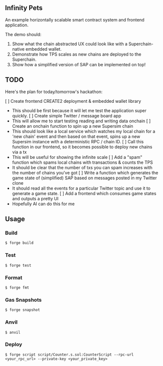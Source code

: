 ## Infinity Pets

An example horizontally scalable smart contract system and frontend application.

The demo should:
1. Show what the chain abstracted UX could look like with a Superchain-native embedded wallet.
2. Demonstrate how TPS scales as new chains are deployed to the Superchain.
3. Show how a simplified version of SAP can be implemented on top!


## TODO
Here's the plan for today/tomorrow's hackathon:

[ ] Create frontend CREATE2 deployment & embedded wallet library
  * This should be first because it will let me test the application super quickly.
[ ] Create simple Twitter / message board app
  * This will allow me to start testing reading and writing data onchain
[ ] Create an onchain function to spin up a new Supersim chain
  * This should look like a local service which watches my local chain for a 'new chain' event and then based on that event, spins up a new Supersim instance with a deterministic RPC / chain ID.
[ ] Call this function in our frontend, so it becomes possible to deploy new chains via a tx
  * This will be useful for showing the infinite scale
[ ] Add a "spam" function which spams local chains with transactions & counts the TPS
  * It should be clear that the number of txs you can spam increases with the number of chains you've got
[ ] Write a function which generates the game state of (simplified) SAP based on messages posted in my Twitter clone
  * It should read all the events for a particular Twitter topic and use it to generate a game state.
[ ] Add a frontend which consumes game states and outputs a pretty UI
  * Hopefully AI can do this for me


## Usage

### Build

```shell
$ forge build
```

### Test

```shell
$ forge test
```

### Format

```shell
$ forge fmt
```

### Gas Snapshots

```shell
$ forge snapshot
```

### Anvil

```shell
$ anvil
```

### Deploy

```shell
$ forge script script/Counter.s.sol:CounterScript --rpc-url <your_rpc_url> --private-key <your_private_key>
```
